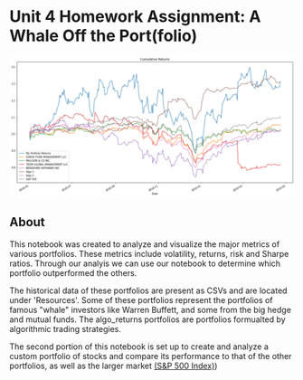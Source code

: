# Unit 4 Homework Assignment: A Whale Off the Port(folio)


![Cumulative Returns](Cumulative_Returns_of_Multiple_Porfolios.png)

## About 

This notebook was created to analyze and visualize the major metrics of various portfolios. These metrics include volatility, returns, risk and Sharpe ratios. Through our analyis we can use our notebook to determine which portfolio outperformed the others. 

The historical data of these portfolios are present as CSVs and are located under 'Resources'. Some of these portfolios represent the portfolios of famous "whale" investors like Warren Buffett, and some from the big hedge and mutual funds. The algo_returns portfolios are portfolios formualted by algorithmic trading strategies. 

The second portion of this notebook is set up to create and analyze a custom portfolio of stocks and compare its performance to that of the other portfolios, as well as the larger market [(S&P 500 Index)](https://en.wikipedia.org/wiki/S%26P_500))
